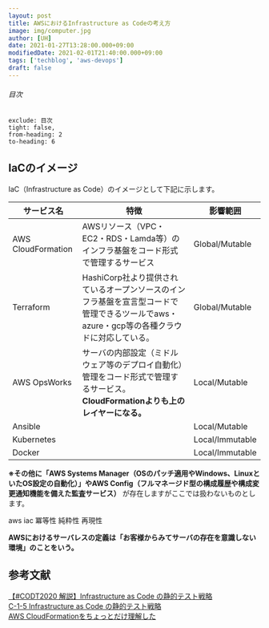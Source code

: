 ```yaml
---
layout: post
title: AWSにおけるInfrastructure as Codeの考え方
image: img/computer.jpg
author: [UH]
date: 2021-01-27T13:28:00.000+09:00
modifiedDate: 2021-02-01T21:40:00.000+09:00
tags: ['techblog', 'aws-devops']
draft: false
---
```


###### 目次

```toc
exclude: 目次
tight: false,
from-heading: 2
to-heading: 6
```

## IaCのイメージ

IaC（Infrastructure as Code）のイメージとして下記に示します。

| サービス名 | 特徴 | 影響範囲 |
| ---------- | ---- | -------- |
| AWS CloudFormation | AWSリソース（VPC・EC2・RDS・Lamda等）のインフラ基盤をコード形式で管理するサービス | Global/Mutable |
| Terraform | HashiCorp社より提供されているオープンソースのインフラ基盤を宣言型コードで管理できるツールでaws・azure・gcp等の各種クラウドに対応している。 | Global/Mutable
| AWS OpsWorks | サーバの内部設定（ミドルウェア等のデプロイ自動化）管理をコード形式で管理するサービス。<br> **CloudFormationよりも上のレイヤーになる。** | Local/Mutable |
| Ansible |      | Local/Mutable |
| Kubernetes |      | Local/Immutable |
| Docker |      | Local/Immutable |

**※その他に「AWS Systems Manager（OSのパッチ適用やWindows、LinuxといたOS設定の自動化）」やAWS Config（フルマネージド型の構成履歴や構成変更通知機能を備えた監査サービス）** が存在しますがここでは扱わないものとします。

aws iac 冪等性 純粋性 再現性

**AWSにおけるサーバレスの定義は「お客様からみてサーバの存在を意識しない環境」のことをいう。**

## 参考文献

[【#CODT2020 解説】Infrastructure as Code の静的テスト戦略](https://ccvanishing.hateblo.jp/entry/2020/07/30/173935)  
[C-1-5 Infrastructure as Code の静的テスト戦略](https://www.youtube.com/watch?v=vBGWUN8s6cE)  
[AWS CloudFormationをちょっとだけ理解した](https://qiita.com/suzuki-navi/items/60c046c95c217487e4f4)
